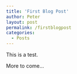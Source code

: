 ```yaml
---
title: 'First Blog Post'
author: Peter
layout: post
permalink: /firstblogpost
categories:
  - Posts
---
```

This is a test.  

More to come...

